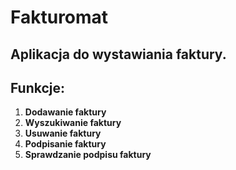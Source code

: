 # Fakturomat

## Aplikacja do wystawiania faktury. 

## Funkcje:
1. **Dodawanie faktury**
1. **Wyszukiwanie faktury**
1. **Usuwanie faktury**
1. **Podpisanie faktury**
1. **Sprawdzanie podpisu faktury**
